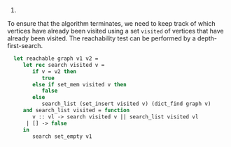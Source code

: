 1.
  To ensure that the algorithm terminates, we need to keep track of which vertices have already been
  visited using a set `visited` of vertices that have already been visited.  The
  reachability test can be performed by a depth-first-search.
  
```ocaml
  let reachable graph v1 v2 =
     let rec search visited v =
        if v = v2 then
           true
        else if set_mem visited v then
           false
        else
           search_list (set_insert visited v) (dict_find graph v)
     and search_list visited = function
        v :: vl -> search visited v || search_list visited vl
      | [] -> false
     in
        search set_empty v1
```

